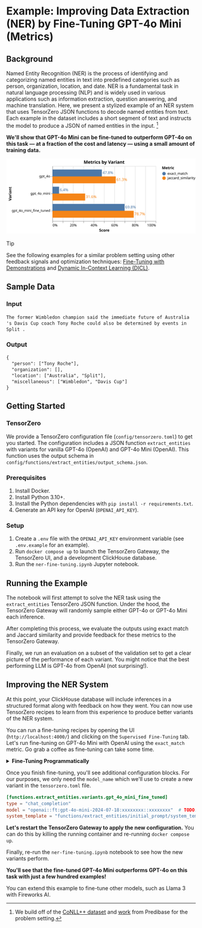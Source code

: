 # Example: Improving Data Extraction (NER) by Fine-Tuning GPT-4o Mini (Metrics)

## Background

Named Entity Recognition (NER) is the process of identifying and categorizing named entities in text into predefined categories such as person, organization, location, and date. NER is a fundamental task in natural language processing (NLP) and is widely used in various applications such as information extraction, question answering, and machine translation.
Here, we present a stylized example of an NER system that uses TensorZero JSON functions to decode named entities from text.
Each example in the dataset includes a short segment of text and instructs the model to produce a JSON of named entities in the input.
[^1]

**We'll show that GPT-4o Mini can be fine-tuned to outperform GPT-4o on this task &mdash; at a fraction of the cost and latency &mdash; using a small amount of training data.**

<p align="center"><img src="visualization.svg" alt="Metrics by Variant" /></p>

> [!TIP]
>
> See the following examples for a similar problem setting using other feedback signals and optimization techniques: [Fine-Tuning with Demonstrations](https://github.com/tensorzero/tensorzero/tree/main/examples/ner-fine-tuning-demonstrations) and [Dynamic In-Context Learning (DICL)](https://github.com/tensorzero/tensorzero/tree/main/examples/ner-dicl).

## Sample Data

### Input

```
The former Wimbledon champion said the immediate future of Australia 's Davis Cup coach Tony Roche could also be determined by events in Split .
```

### Output

```
{
  "person": ["Tony Roche"],
  "organization": [],
  "location": ["Australia", "Split"],
  "miscellaneous": ["Wimbledon", "Davis Cup"]
}
```

</details>

## Getting Started

### TensorZero

We provide a TensorZero configuration file (`config/tensorzero.toml`) to get you started.
The configuration includes a JSON function `extract_entities` with variants for vanilla GPT-4o (OpenAI) and GPT-4o Mini (OpenAI).
This function uses the output schema in `config/functions/extract_entities/output_schema.json`.

### Prerequisites

1. Install Docker.
2. Install Python 3.10+.
3. Install the Python dependencies with `pip install -r requirements.txt`.
4. Generate an API key for OpenAI (`OPENAI_API_KEY`).

### Setup

1. Create a `.env` file with the `OPENAI_API_KEY` environment variable (see `.env.example` for an example).
2. Run `docker compose up` to launch the TensorZero Gateway, the TensorZero UI, and a development ClickHouse database.
3. Run the `ner-fine-tuning.ipynb` Jupyter notebook.

## Running the Example

The notebook will first attempt to solve the NER task using the `extract_entities` TensorZero JSON function.
Under the hood, the TensorZero Gateway will randomly sample either GPT-4o or GPT-4o Mini each inference.

After completing this process, we evaluate the outputs using exact match and Jaccard similarity and provide feedback for these metrics to the TensorZero Gateway.

Finally, we run an evaluation on a subset of the validation set to get a clear picture of the performance of each variant.
You might notice that the best performing LLM is GPT-4o from OpenAI (not surprising!).

## Improving the NER System

At this point, your ClickHouse database will include inferences in a structured format along with feedback on how they went.
You can now use TensorZero recipes to learn from this experience to produce better variants of the NER system.

You can run a fine-tuning recipes by opening the UI (`http://localhost:4000/`) and clicking on the `Supervised Fine-Tuning` tab.
Let's run fine-tuning on GPT-4o Mini with OpenAI using the `exact_match` metric.
Go grab a coffee as fine-tuning can take some time.

<details>
<summary>
<b>Fine-Tuning Programmatically</b>
</summary>

Alternatively, you can run a fine-tuning recipe programmatically using the Jupyter notebook in `recipes/supervised_fine_tuning/`.

</details>

Once you finish fine-tuning, you'll see additional configuration blocks.
For our purposes, we only need the `model_name` which we'll use to create a new variant in the `tensorzero.toml` file.

```toml
[functions.extract_entities.variants.gpt_4o_mini_fine_tuned]
type = "chat_completion"
model = "openai::ft:gpt-4o-mini-2024-07-18:xxxxxxxx::xxxxxxxx"  # TODO: Replace with your model ID
system_template = "functions/extract_entities/initial_prompt/system_template.minijinja"
```

**Let's restart the TensorZero Gateway to apply the new configuration.**
You can do this by killing the running container and re-running `docker compose up`.

Finally, re-run the `ner-fine-tuning.ipynb` notebook to see how the new variants perform.

**You'll see that the fine-tuned GPT-4o Mini outperforms GPT-4o on this task with just a few hundred examples!**

You can extend this example to fine-tune other models, such as Llama 3 with Fireworks AI.

[^1]: We build off of the [CoNLL++ dataset](https://arxiv.org/abs/1909.01441v1) and [work](https://predibase.com/blog/lorax-outlines-better-json-extraction-with-structured-generation-and-lora) from Predibase for the problem setting.
